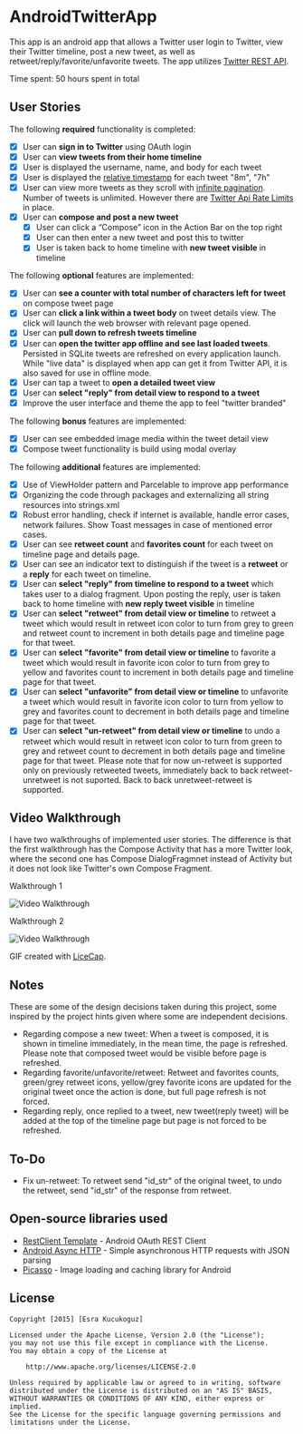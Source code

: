 # AndroidTwitterApp
This app is an android app that allows a Twitter user login to Twitter, view their Twitter timeline, post a new tweet, as well as retweet/reply/favorite/unfavorite tweets. The app utilizes [Twitter REST API](https://dev.twitter.com/rest/public).

Time spent: 50 hours spent in total

## User Stories

The following **required** functionality is completed:

* [x]	User can **sign in to Twitter** using OAuth login
* [x]	User can **view tweets from their home timeline**
  * [x] User is displayed the username, name, and body for each tweet
  * [x] User is displayed the [relative timestamp](https://gist.github.com/nesquena/f786232f5ef72f6e10a7) for each tweet "8m", "7h"
  * [x] User can view more tweets as they scroll with [infinite pagination](http://guides.codepath.com/android/Endless-Scrolling-with-AdapterViews). Number of tweets is unlimited.
    However there are [Twitter Api Rate Limits](https://dev.twitter.com/rest/public/rate-limiting) in place.
* [x] User can **compose and post a new tweet**
  * [x] User can click a “Compose” icon in the Action Bar on the top right
  * [x] User can then enter a new tweet and post this to twitter
  * [x] User is taken back to home timeline with **new tweet visible** in timeline

The following **optional** features are implemented:

* [x] User can **see a counter with total number of characters left for tweet** on compose tweet page
* [x] User can **click a link within a tweet body** on tweet details view. The click will launch the web browser with relevant page opened.
* [x] User can **pull down to refresh tweets timeline**
* [x] User can **open the twitter app offline and see last loaded tweets**. Persisted in SQLite tweets are refreshed on every application launch. While "live data" is displayed when app can get it from Twitter API, it is also saved for use in offline mode.
* [x] User can tap a tweet to **open a detailed tweet view**
* [x] User can **select "reply" from detail view to respond to a tweet**
* [x] Improve the user interface and theme the app to feel "twitter branded"

The following **bonus** features are implemented:

* [x] User can see embedded image media within the tweet detail view
* [x] Compose tweet functionality is build using modal overlay

The following **additional** features are implemented:

* [x] Use of ViewHolder pattern and Parcelable to improve app performance
* [x] Organizing the code through packages and externalizing all string resources into strings.xml
* [x] Robust error handling, check if internet is available, handle error cases, network failures. Show Toast messages in case of mentioned error cases.
* [x] User can see **retweet count** and **favorites count** for each tweet on timeline page and details page.
* [x] User can see an indicator text to distinguish if the tweet is a **retweet** or a **reply** for each tweet on timeline.
* [x] User can **select "reply" from timeline to respond to a tweet** which takes user to a dialog fragment. Upon posting the reply, user is taken back to home timeline with **new reply tweet visible** in timeline
* [x] User can **select "retweet" from detail view or timeline** to retweet a tweet which would result in retweet icon color to turn from grey to green and retweet count to increment in both details page and timeline page for that tweet.
* [x] User can **select "favorite" from detail view or timeline** to favorite a tweet which would result in favorite icon color to turn from grey to yellow and favorites count to increment in both details page and timeline page for that tweet.
* [x] User can **select "unfavorite" from detail view or timeline** to unfavorite a tweet which would result in favorite icon color to turn from yellow to grey and favorites count to decrement in both details page and timeline page for that tweet.
* [x] User can **select "un-retweet" from detail view or timeline** to undo a retweet which would result in retweet icon color to turn from green to grey and retweet count to decrement in both details page and timeline page for that tweet. Please note that for now un-retweet is supported only on previously retweeted tweets, immediately back to back retweet-unretweet is not suported. Back to back unretweet-retweet is supported.

## Video Walkthrough 

I have two walkthroughs of implemented user stories. The difference is that the first walkthrough has the Compose Activity that has a more Twitter look, where the second one has Compose DialogFragmnet instead of Activity but it does not look like Twitter's own Compose Fragment.

Walkthrough 1

<img src='https://github.com/esrako/AndroidTwitterApp/blob/master/project3_01.gif' title='Video Walkthrough 1' width='' alt='Video Walkthrough' />

Walkthrough 2

<img src='https://github.com/esrako/AndroidTwitterApp/blob/master/project3_02.gif' title='Video Walkthrough 1' width='' alt='Video Walkthrough' />

GIF created with [LiceCap](http://www.cockos.com/licecap/).

## Notes

These are some of the design decisions taken during this project, some inspired by the project hints given where some are independent decisions.

* Regarding compose a new tweet: When a tweet is composed, it is shown in timeline immediately, in the mean time, the page is refreshed. Please note that composed tweet would be visible before page is refreshed.
* Regarding favorite/unfavorite/retweet: Retweet and favorites counts, green/grey retweet icons, yellow/grey favorite icons are updated for the original tweet once the action is done, but full page refresh is not forced.
* Regarding reply, once replied to a tweet, new tweet(reply tweet) will be added at the top of the timeline page but page is not forced to be refreshed.

## To-Do

* Fix un-retweet: To retweet send "id_str" of the original tweet, to undo the retweet, send "id_str" of the response from retweet.


## Open-source libraries used

- [RestClient Template](https://github.com/codepath/android-rest-client-template) - Android OAuth REST Client 
- [Android Async HTTP](https://github.com/loopj/android-async-http) - Simple asynchronous HTTP requests with JSON parsing
- [Picasso](http://square.github.io/picasso/) - Image loading and caching library for Android

## License

    Copyright [2015] [Esra Kucukoguz]

    Licensed under the Apache License, Version 2.0 (the "License");
    you may not use this file except in compliance with the License.
    You may obtain a copy of the License at

        http://www.apache.org/licenses/LICENSE-2.0

    Unless required by applicable law or agreed to in writing, software
    distributed under the License is distributed on an "AS IS" BASIS,
    WITHOUT WARRANTIES OR CONDITIONS OF ANY KIND, either express or implied.
    See the License for the specific language governing permissions and
    limitations under the License.
